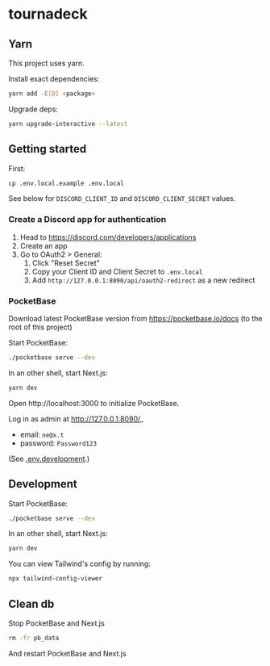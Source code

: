# tournadeck

## Yarn

This project uses yarn.

Install exact dependencies:

```bash
yarn add -E[D] <package>
```

Upgrade deps:

```bash
yarn upgrade-interactive --latest
```

## Getting started

First:

```bash
cp .env.local.example .env.local
```

See below for `DISCORD_CLIENT_ID` and `DISCORD_CLIENT_SECRET` values.

### Create a Discord app for authentication

1. Head to https://discord.com/developers/applications
2. Create an app
3. Go to OAuth2 > General:
   1. Click "Reset Secret"
   2. Copy your Client ID and Client Secret to `.env.local`
   3. Add `http://127.0.0.1:8090/api/oauth2-redirect` as a new redirect

### PocketBase

Download latest PocketBase version from https://pocketbase.io/docs (to the root of this project)

Start PocketBase:

```bash
./pocketbase serve --dev
```

In an other shell, start Next.js:

```bash
yarn dev
```

Open http://localhost:3000 to initialize PocketBase.

Log in as admin at http://127.0.0.1:8090/_

- email: `ne@x.t`
- password: `Password123`

(See [.env.development](.env.development).)

## Development

Start PocketBase:

```bash
./pocketbase serve --dev
```

In an other shell, start Next.js:

```bash
yarn dev
```

You can view Tailwind's config by running:

```bash
npx tailwind-config-viewer
```

## Clean db

Stop PocketBase and Next.js

```bash
rm -fr pb_data
```

And restart PocketBase and Next.js
